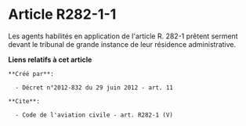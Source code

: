 # Article R282-1-1

Les agents habilités en application de l'article R. 282-1 prêtent serment devant le tribunal de grande instance de leur
résidence administrative.

**Liens relatifs à cet article**

	**Créé par**:

	  - Décret n°2012-832 du 29 juin 2012 - art. 11

	**Cite**:

	  - Code de l'aviation civile - art. R282-1 (V)
